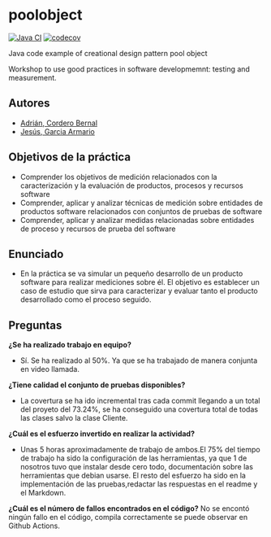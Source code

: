 poolobject
==========
[![Java CI](https://github.com/jesgararm/poolobject/actions/workflows/ci.yml/badge.svg)](https://github.com/jesgararm/poolobject/actions/workflows/ci.yml)
[![codecov](https://codecov.io/gh/jesgararm/poolobject/branch/master/graph/badge.svg?token=9PXFGTYL4B)](https://codecov.io/gh/jesgararm/poolobject)

Java code example of creational design pattern pool object

Workshop to use good practices in software developmemnt: testing and measurement.

## **Autores**
- [Adrián, Cordero Bernal](https://github.com/Adripy)
- [Jesús, Garcia Armario](https://github.com/jesgararm)

## **Objetivos de la práctica**
- Comprender los objetivos de medición relacionados con la caracterización y la evaluación de productos, procesos y recursos software
- Comprender, aplicar y analizar técnicas de medición sobre entidades de productos software relacionados con conjuntos de pruebas de software
- Comprender, aplicar y analizar medidas relacionadas sobre entidades de proceso y recursos de prueba del software

## **Enunciado**
- En la práctica se va simular un pequeño desarrollo de un producto software para realizar mediciones sobre él. El objetivo es establecer un caso de estudio que sirva para caracterizar y evaluar tanto el producto desarrollado como el proceso seguido.

## **Preguntas**

**¿Se ha realizado trabajo en equipo?**
- Sí. Se ha realizado al 50%. Ya que se ha trabajado de manera conjunta en video llamada.

**¿Tiene calidad el conjunto de pruebas disponibles?**
- La covertura se ha ido incremental tras cada commit llegando a un total del proyeto del 73.24%, se ha conseguido una covertura total de todas las clases salvo la clase Cliente.

**¿Cuál es el esfuerzo invertido en realizar la actividad?**
- Unas 5 horas aproximadamente de trabajo de ambos.El 75% del tiempo de trabajo ha sido la configuración de las herramientas, ya que 1 de nosotros tuvo que instalar desde cero todo, documentación sobre las herramientas que debian usarse. El resto del esfuerzo ha sido en la implementación de las pruebas,redactar las respuestas en el readme y el Markdown.

**¿Cuál es el número de fallos encontrados en el código?**
No se encontó ningún fallo en el código, compila correctamente se puede observar en Github Actions.
